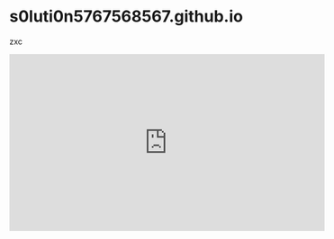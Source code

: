 # s0luti0n5767568567.github.io
zxc
<iframe width="560" height="315" src="https://www.youtube-nocookie.com/embed/QtlOr78qf-o" title="YouTube video player" frameborder="0" allow="accelerometer; autoplay; clipboard-write; encrypted-media; gyroscope; picture-in-picture" allowfullscreen></iframe>
